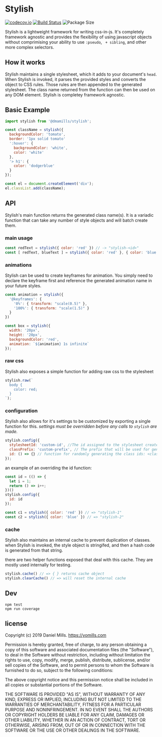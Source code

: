 # Stylish

[![codecov.io](https://codecov.io/github/dmamills/stylish/coverage.svg?branch=master)](https://codecov.io/github/dmamills/stylish?branch=master) [![Build Status](https://secure.travis-ci.org/dmamills/stylish.png)](http://travis-ci.org/dmamills/stylish) ![Package Size](https://img.shields.io/bundlephobia/minzip/@dmamills/stylish.svg?style=flat-square)

Stylish is a lightweight framework for writing css-in-js. It's completely framework agnostic and provides the flexibility of using javascript objects without comprimising your ability to use `:pseudo`, ` + sibling`, and other more complex selectors.

## How it works

Stylish maintains a single stylesheet, which it adds to your document's `head`.
When Stylish is invoked, it parses the provided styles and converts the object to CSS rules.
Those rules are then appended to the generated stylesheet.
The class name returned from the function can then be used on any DOM element.
Stylish is completey framework agnostic.

## Basic Example

```javascript
import stylish from '@dmamills/stylish';

const className = stylish({
  backgroundColor: 'tomato',
  border: '1px solid tomato'
  ':hover': {
    backgroundColor: 'white',
    color: 'white'
  },
  '> h1': {
    color: 'dodgerblue'
  }
});

const el = document.createElement('div');
el.classList.add(className);
```

## API

Stylish's main function returns the generated class name(s). It is a variadic function that can take any number of style objects and will batch create them.

### main usage

```javascript
const redText = stylish({ color: 'red' }) // -> "stylish-<id>"
const [ redText, blueText ] = stylish({ color: 'red' }, { color: 'blue' }) // -> [ "stylish-<id>", "stylish-<id>" ]
```

### animations

Stylish can be used to create keyframes for animation. You simply need to declare the keyframe first and reference the generated animation name in your future styles.

```javascript
const animation = stylish({
  '@keyframes': {
    '0%': { transform: "scale(0.5)" },
    '100%': { transform: "scale(1.5)" }
  }
})

const box = stylish({
  width: '20px',
  height: '20px',
  backgroundColor: 'red',
  animation: `${animation} 1s infinite`
});

```

### raw css

Stylish also exposes a simple function for adding raw css to the stylesheet

```javascript
stylish.raw(`
  body {
    color: red;
  }
`);
```

### configuration

Stylish also allows for it's settings to be customized by exporting a single function for this. *settings must be overridden before any calls to `stylish` are made.*

```javascript
stylish.config({
  stylesheetId: 'custom-id', //The id assigned to the stylesheet created
  classPrefix: 'custom-prefix', // The prefix that will be used for generated class names
  id: () => {} // function for randomly generating the class ids: <classPrefix>-<id()>
});
```

an example of an overriding the id function:

```javascript
const id = (() => {
  let i = 1;
  return () => i++;
})()
stylish.config({
  id: id
});

const c1 = stylish({ color: 'red' }) // => "stylish-1"
const c2 = stylish({ color: 'blue' }) // => "stylish-2"
```

### cache

Stylish also maintains an internal cache to prevent duplication of classes. when Stylish is invoked, the style object is stringifed, and then a hash code is generated from that string.

there are two helper functions exposed that deal with this cache. They are mostly used internally for testing.

```javascript
stylish.cache() // => { } returns cache object
stylish.clearCache() // => will reset the internal cache
```

## Dev

```
npm test
npm run coverage
```


## license

Copyright (c) 2019 Daniel Mills. https://yomills.com

Permission is hereby granted, free of charge, to any person obtaining a copy
of this software and associated documentation files (the "Software"), to deal
in the Software without restriction, including without limitation the rights
to use, copy, modify, merge, publish, distribute, sublicense, and/or sell
copies of the Software, and to permit persons to whom the Software is
furnished to do so, subject to the following conditions:

The above copyright notice and this permission notice shall be included in
all copies or substantial portions of the Software.

THE SOFTWARE IS PROVIDED "AS IS", WITHOUT WARRANTY OF ANY KIND, EXPRESS OR
IMPLIED, INCLUDING BUT NOT LIMITED TO THE WARRANTIES OF MERCHANTABILITY,
FITNESS FOR A PARTICULAR PURPOSE AND NONINFRINGEMENT. IN NO EVENT SHALL THE
AUTHORS OR COPYRIGHT HOLDERS BE LIABLE FOR ANY CLAIM, DAMAGES OR OTHER
LIABILITY, WHETHER IN AN ACTION OF CONTRACT, TORT OR OTHERWISE, ARISING FROM,
OUT OF OR IN CONNECTION WITH THE SOFTWARE OR THE USE OR OTHER DEALINGS IN
THE SOFTWARE.
